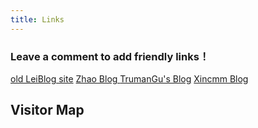 ```yaml
---
title: Links
---
```


<h3>Leave a comment to add friendly links！</h3>

<a href="http://old.leiblog.wang">old LeiBlog site</a>
<a href="http://blog.cjxyzhl.top/">Zhao Blog </a>
<a href="http://www.trumangu.fun/">TrumanGu's Blog</a>
<a href="http://online.njtech.edu.cn/blog/">Xincmm Blog</a>

<h2>Visitor Map</h2>
<script type='text/javascript' id='clustrmaps' src='//cdn.clustrmaps.com/map_v2.js?cl=ffffff&w=800&t=tt&d=5tQldUBLOcpg_5W1olWC0pSr6qw9ZCG0i2gAXNSrEVY'></script>
